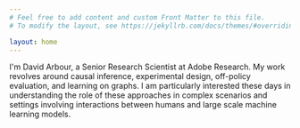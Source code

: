```yaml
---
# Feel free to add content and custom Front Matter to this file.
# To modify the layout, see https://jekyllrb.com/docs/themes/#overriding-theme-defaults

layout: home
---
```

I'm David Arbour, a Senior Research Scientist at Adobe Research. My work revolves around causal inference, experimental design, off-policy evaluation, and learning on graphs. I am particularly interested these days in understanding the role of these approaches in complex scenarios and settings involving interactions between humans and large scale machine learning models.
